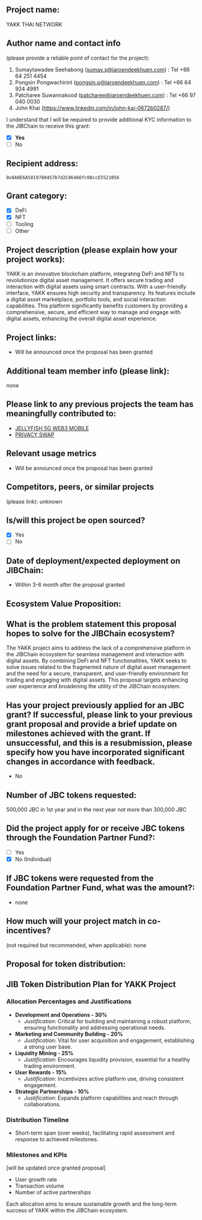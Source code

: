 ## Project name: 

YAKK THAI NETWORK 

## Author name and contact info 
(please provide a reliable point of contact for the project):
1. Sumaytawadee Seehabong (sumay.s@jaroendeekhuen.com) : Tel +66 64 251 4454
2. Pongsin Pongwachirint (pongsin.p@jaroendeekhuen.com) : Tel +66 64 924 4991
3. Patcharee Suwannakood (patcharee@jaroendeekhuen.com) : Tel +66 97 040 0030
4. John Khai (https://www.linkedin.com/in/john-kai-0672b0287/) 

I understand that I will be required to provide additional KYC information to the JIBChain  to receive this grant: 
- [x] **Yes**
- [ ] No

## Recipient address:
`0x8A0E6A5819780457b7d2C86466fc08ccE5521056` 

## Grant category: 
- [X] DeFi
- [X] NFT
- [ ] Tooling
- [ ] Other 

## Project description (please explain how your project works):
 
YAKK is an innovative blockchain platform, integrating DeFi and NFTs to revolutionize digital asset management. It offers secure trading and interaction with digital assets using smart contracts. With a user-friendly interface, YAKK ensures high security and transparency. Its features include a digital asset marketplace, portfolio tools, and social interaction capabilities. This platform significantly benefits customers by providing a comprehensive, secure, and efficient way to manage and engage with digital assets, enhancing the overall digital asset experience.

## Project links:

* Will be announced once the proposal has been granted

## Additional team member info (please link):
none

## Please link to any previous projects the team has meaningfully contributed to:
- [JELLYFISH 5G WEB3 MOBILE](https://jellyfi.me/)
- [PRIVACY SWAP](https://privacyswap.finance)

## Relevant usage metrics 
* Will be announced once the proposal has been granted

## Competitors, peers, or similar projects 
(please link): unknown

## Is/will this project be open sourced? 
- [x] Yes
- [ ] No

## Date of deployment/expected deployment on JIBChain:
- Within 3-6 month after the proposal granted

## Ecosystem Value Proposition:

## What is the problem statement this proposal hopes to solve for the JIBChain ecosystem?

The YAKK project aims to address the lack of a comprehensive platform in the JIBChain ecosystem for seamless management and interaction with digital assets. By combining DeFi and NFT functionalities, YAKK seeks to solve issues related to the fragmented nature of digital asset management and the need for a secure, transparent, and user-friendly environment for trading and engaging with digital assets. This proposal targets enhancing user experience and broadening the utility of the JIBChain ecosystem.

## Has your project previously applied for an JBC grant? If successful, please link to your previous grant proposal and provide a brief update on milestones achieved with the grant. If unsuccessful, and this is a resubmission, please specify how you have incorporated significant changes in accordance with feedback.
- No 

## Number of JBC tokens requested:

500,000 JBC in 1st year and in the next year not more than 300,000 JBC 

## Did the project apply for or receive JBC tokens through the Foundation Partner Fund?:
- [ ] Yes
- [x] No (Individual)

## If JBC tokens were requested from the Foundation Partner Fund, what was the amount?:
- none

## How much will your project match in co-incentives? 
(not required but recommended, when applicable): none

## Proposal for token distribution:

## JIB Token Distribution Plan for YAKK Project

### Allocation Percentages and Justifications

- **Development and Operations - 30%**
  - _Justification_: Critical for building and maintaining a robust platform, ensuring functionality and addressing operational needs.
- **Marketing and Community Building - 20%**
  - _Justification_: Vital for user acquisition and engagement, establishing a strong user base.
- **Liquidity Mining - 25%**
  - _Justification_: Encourages liquidity provision, essential for a healthy trading environment.
- **User Rewards - 15%**
  - _Justification_: Incentivizes active platform use, driving consistent engagement.
- **Strategic Partnerships - 10%**
  - _Justification_: Expands platform capabilities and reach through collaborations.

### Distribution Timeline

- Short-term span (over weeks), facilitating rapid assessment and response to achieved milestones.

### Milestones and KPIs

[will be updated once granted proposal]
- User growth rate
- Transaction volume
- Number of active partnerships


Each allocation aims to ensure sustainable growth and the long-term success of YAKK within the JIBChain ecosystem.
